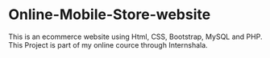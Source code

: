 # Online-Mobile-Store-website
This is an ecommerce website using Html, CSS, Bootstrap, MySQL and PHP. This Project is part of my online cource through Internshala.
